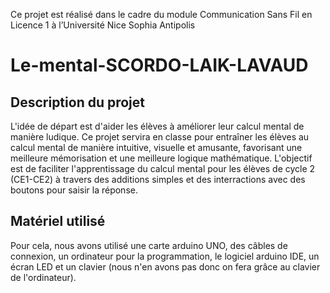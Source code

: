 Ce projet est réalisé dans le cadre du module Communication Sans Fil en Licence 1 à l’Université Nice Sophia Antipolis
# Le-mental-SCORDO-LAIK-LAVAUD

## Description du projet 
L'idée de départ est d'aider les élèves à améliorer leur calcul mental de manière ludique. Ce projet servira en classe pour entraîner les élèves au calcul mental de manière intuitive, visuelle et amusante, favorisant une meilleure mémorisation et une meilleure logique mathématique.
L'objectif est de faciliter l'apprentissage du calcul mental pour les élèves de cycle 2 (CE1-CE2) à travers des additions simples et des interractions avec des boutons pour saisir la réponse. 

## Matériel utilisé 
Pour cela, nous avons utilisé une carte arduino UNO, des câbles de connexion, un ordinateur pour la programmation, le logiciel arduino IDE, un écran LED et un clavier (nous n'en avons pas donc on fera grâce au clavier de l'ordinateur).
